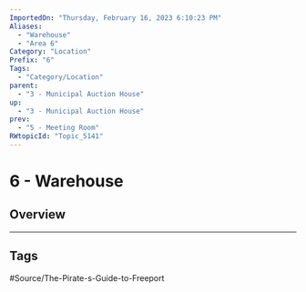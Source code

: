 ```yaml
---
ImportedOn: "Thursday, February 16, 2023 6:10:23 PM"
Aliases:
  - "Warehouse"
  - "Area 6"
Category: "Location"
Prefix: "6"
Tags:
  - "Category/Location"
parent:
  - "3 - Municipal Auction House"
up:
  - "3 - Municipal Auction House"
prev:
  - "5 - Meeting Room"
RWtopicId: "Topic_5141"
---
```

# 6 - Warehouse
## Overview

---
## Tags
#Source/The-Pirate-s-Guide-to-Freeport

